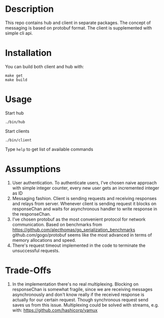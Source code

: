 Description
===========
This repo contains hub and client in separate packages.
The concept of messaging is based on protobuf format.
The client is supplemented with simple cli api.


Installation
============
You can build both client and hub with:

    make get
    make build

Usage
=====
Start hub

    ./bin/hub

Start clients

    ./bin/client

Type `help` to get list of available commands

Assumptions
===========
1. User authentication. To authenticate users,
I've chosen naive approach with simple integer counter,
every new user gets an incremented integer as ID
2. Messaging fashion. Client is sending requests and receiving responses
and relays from server. Whenever client is sending request it blocks on
responseChan and waits for asynchronous handler to write response
in the responseChan.
3. I've chosen protobuf as the most convenient protocol for network communication.
Based on benchmarks from https://github.com/alecthomas/go_serialization_benchmarks
github.com/gogo/protobuf seems like the most advanced in terms of
memory allocations and speed.
4. There's request timeout implemented in the code to
terminate the unsuccessful requests.

Trade-Offs
==========
1. In the implementation there's no real multiplexing.
Blocking on responseChan is somewhat fragile, since we are receiving
messages asynchronously and don't know really if the received response
is actually for our certain request. Though synchronous request send
saves us from this issue. Multiplexing could be solved with
streams, e.g. with: https://github.com/hashicorp/yamux
